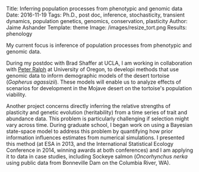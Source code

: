 Title: Inferring population processes from phenotypic and genomic data
Date: 2016-11-19
Tags: Ph.D., post doc, inference, stochasticity, transient dynamics, population genetics, genomics, conservation, plasticity
Author: Jaime Ashander
Template: theme
Image: /images/resize_tort.png
Results: phenology

My current focus is inference of population processes from phenotypic and genomic data.

During my postdoc with Brad Shaffer at UCLA, I am working in collaboration with <a href="http://ralphlab.usc.edu/">Peter Ralph</a>
at University of Oregon, to developi methods that use genomic data to inform
demographic models of the desert tortoise (<em>Gopherus agassizii</em>).
These models will enable us to analyze effects of scenarios for development in
the Mojave desert on the tortoise's population viability.

Another project concerns directly inferring the relative strengths of plasticity and
genetic evolution (heritability) from a time series of trait and abundance data.
This problem is particularly challenging if selection might vary across time.
During graduate school, I began work on using a Bayesian state-space model to
address this problem by quantifying how prior information influences
estimates from numerical simulations.
I presented this method (at ESA in 2013, and the International Statistical
Ecology Conference in 2014, winning awards at both conferences) and I am
applying it to data in case studies, including Sockeye salmon (_Oncorhynchus nerka_
using public data from Bonneville Dam on the Columbia River, WA).
